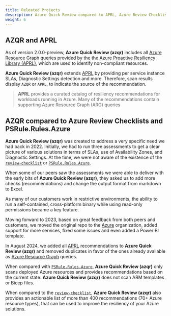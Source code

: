 ```yaml
---
title: Releated Projects
description: Azure Quick Review compared to APRL, Azure Review Checklists and PSRule.Rules.Azure
weight: 6
---
```


## AZQR and APRL

As of version 2.0.0-preview, **Azure Quick Review (azqr)** includes all [Azure Resource Graph](https://learn.microsoft.com/azure/governance/resource-graph/overview) queries provided by the the [Azure Proactive Resiliency Library (APRL)](https://aka.ms/aprl), which are used to identify non-compliant resources. 

**Azure Quick Review (azqr)** extends [APRL](https://aka.ms/aprl) by providing per service instance SLAs, Diagnostic Settings detection and more. Therefore, scan results display `AZQR` or `APRL`, to indicate the source of the recommendation.

> **APRL** provides a curated catalog of resiliency recommendations for workloads running in Azure. Many of the recommendations contain supporting Azure Resource Graph (ARG) queries

## AZQR compared to Azure Review Checklists and PSRule.Rules.Azure

**Azure Quick Review (azqr)** was created to address a very specific need we had back in 2022. Initially, we had to run three assessments to get a clear picture of various solutions in terms of SLAs, use of Availability Zones, and Diagnostic Settings. At the time, we were not aware of the existence of the [`review-checklist`](https://github.com/Azure/review-checklists) or [`PSRule.Rules.Azure`](https://github.com/Azure/PSRule.Rules.Azure).

When some of our peers saw the assessments we were able to deliver with the early bits of **Azure Quick Review (azqr)**, they asked us to add more checks (recommendations) and change the output format from markdown to Excel.

As many of our customers work in restrictive environments, the ability to run a self-contained, cross-platform binary while using read-only permissions became a key feature.

Moving forward to 2023, based on great feedback from both peers and customers, we moved the original repo to the [Azure](https://aka.ms/azqr) organization, added support for more services, fixed some issues and even added a Power BI template.

In August 2024, we added all [APRL](https://aka.ms/aprl) recommendations to **Azure Quick Review (azqr)** and removed duplicates in favor of the ones already available as [Azure Resource Graph](https://learn.microsoft.com/azure/governance/resource-graph/overview) queries.

When compared with [`PSRule.Rules.Azure`](https://github.com/Azure/PSRule.Rules.Azure), **Azure Quick Review (azqr)** only scans deployed Azure resources and provides recommendations based on the current state. **Azure Quick Review (azqr)** does not scan ARM templates or Bicep files.

When compared to the [`review-checklist`](https://github.com/Azure/review-checklists), **Azure Quick Review (azqr)** also provides an actionable list of more than 400 recommendations (70+ Azure resource types), that can be used to improve the resiliency of your Azure solutions. 